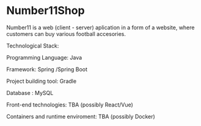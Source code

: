 # Number11Shop
Number11 is a web (client - server) aplication in a form of a website, where customers can buy various football accesories.


Technological Stack:

Programming Language: Java

Framework: Spring /Spring Boot

Project building tool: Gradle

Database : MySQL

Front-end technologies: TBA (possibly React/Vue)

Containers and runtime enviroment: TBA
(possibly Docker)

